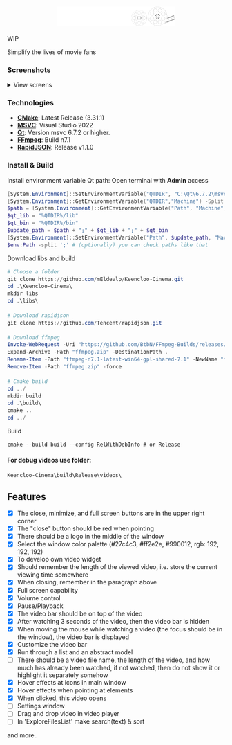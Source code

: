 <div align="center">
<h3><img src="rsc/logo_git.png" alt="logo" width="275"></h3>
</div>
WIP

Simplify the lives of movie fans

### Screenshots
<details>
  <summary>View screens</summary>
  <img src="https://i.imgur.com/0Pcatmq.png" alt="first screen" width="700"/>
  <img src="https://i.imgur.com/RmBgDe5.png" alt="second screen" width="400"/>
</details>

### Technologies
- **[CMake](https://cmake.org/download/)**: Latest Release (3.31.1)
- **[MSVC](https://visualstudio.microsoft.com/ru)**: Visual Studio 2022
- **[Qt](https://www.qt.io/download-qt-installer-oss)**: Version msvc 6.7.2 or higher.
- **[FFmpeg](https://github.com/BtbN/FFmpeg-Builds/releases/tag/latest)**: Build n7.1 
- **[RapidJSON](https://github.com/Tencent/rapidjson/releases/tag/v1.1.0)**: Release v1.1.0

### Install & Build
Install environment variable Qt path:
Open terminal with **Admin** access
```powershell
[System.Environment]::SetEnvironmentVariable("QTDIR", "C:\Qt\6.7.2\msvc2019_64", "Machine")
[System.Environment]::GetEnvironmentVariable("QTDIR","Machine") -Split ";" # (optionally) you can check var like that
$path = [System.Environment]::GetEnvironmentVariable("Path", "Machine")
$qt_lib = "%QTDIR%/lib"
$qt_bin = "%QTDIR%/bin"
$update_path = $path + ";" + $qt_lib + ";" + $qt_bin
[System.Environment]::SetEnvironmentVariable("Path", $update_path, "Machine")
$env:Path -split ';' # (optionally) you can check paths like that
```
Download libs and build
```powershell
# Choose a folder
git clone https://github.com/mEldevlp/Keencloo-Cinema.git
cd .\Keencloo-Cinema\
mkdir libs
cd .\libs\

# Download rapidjson
git clone https://github.com/Tencent/rapidjson.git

# Download ffmpeg
Invoke-WebRequest -Uri "https://github.com/BtbN/FFmpeg-Builds/releases/download/latest/ffmpeg-n7.1-latest-win64-gpl-shared-7.1.zip" -OutFile "ffmpeg.zip"
Expand-Archive -Path "ffmpeg.zip" -DestinationPath .
Rename-Item -Path "ffmpeg-n7.1-latest-win64-gpl-shared-7.1" -NewName "ffmpeg"
Remove-Item -Path "ffmpeg.zip" -force

# Cmake build
cd ../
mkdir build
cd .\build\
cmake ..
cd ../
```
Build
```
cmake --build build --config RelWithDebInfo # or Release
```

#### For debug videos use folder:
```
Keencloo-Cinema\build\Release\videos\
```
## Features
- [x] The close, minimize, and full screen buttons are in the upper right corner
- [x] The "close" button should be red when pointing
- [x] There should be a logo in the middle of the window
- [x] Select the window color palette (#27c4c3, #ff2e2e, #990012, rgb: 192, 192, 192)
- [x] To develop own video widget
- [x] Should remember the length of the viewed video, i.e. store the current viewing time somewhere
- [x] When closing, remember in the paragraph above
- [x] Full screen capability
- [x] Volume control
- [x] Pause/Playback
- [x] The video bar should be on top of the video
- [x] After watching 3 seconds of the video, then the video bar is hidden
- [x] When moving the mouse while watching a video (the focus should be in the window), the video bar is displayed
- [x] Customize the video bar
- [x] Run through a list and an abstract model
- [ ] There should be a video file name, the length of the video, and how much has already been watched, if not watched, then do not show it or highlight it separately somehow
- [x] Hover effects at icons in main window
- [x] Hover effects when pointing at elements
- [x] When clicked, this video opens
- [ ] Settings window
- [ ] Drag and drop video in video player
- [ ] In 'ExploreFilesList' make search(text) & sort

and more..